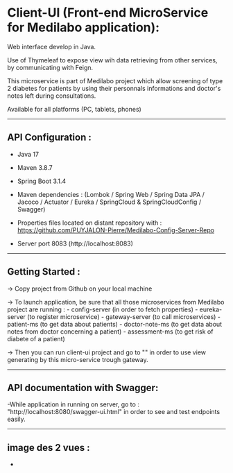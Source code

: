 
# Client-UI (Front-end MicroService for Medilabo application):

Web interface develop in Java.

Use of Thymeleaf to expose view wih data retrieving from other services, by communicating with Feign.

This microservice is part of Medilabo project which allow screening of type 2 diabetes for patients by using their personnals informations and doctor's notes left during consultations.

Available for all platforms (PC, tablets, phones)

-------------------------------------------------------------------------------------------------------------------------------------

## API Configuration :

- Java 17 
- Maven 3.8.7 
- Spring Boot 3.1.4
- Maven dependencies : (Lombok / Spring Web / Spring Data JPA / Jacoco / Actuator / Eureka / SpringCloud & SpringCloudConfig / Swagger)

- Properties files located on distant repository with : https://github.com/PUYJALON-Pierre/Medilabo-Config-Server-Repo

- Server port 8083 (http://localhost:8083)

-------------------------------------------------------------------------------------------------------------------------------------

## Getting Started :

-> Copy project from Github on your local machine

-> To launch application, be sure that all those microservices from Medilabo project are running :
     - config-server (in order to fetch properties)
     - eureka-server (to register microservice)
     - gateway-server (to call microservices)
     - patient-ms (to get data about patients)
     - doctor-note-ms (to get data about notes from doctor concerning a patient)
     - assessment-ms (to get risk of diabete of a patient)

-> Then you can run client-ui project and go to "" in order to use view generating by this micro-service trough gateway.


-------------------------------------------------------------------------------------------------------------------------------------

## API documentation with Swagger:

-While application in running on server, go to : "http://localhost:8080/swagger-ui.html" in order to see and test endpoints easily.

-------------------------------------------------------------------------------------------------------------------------------------

image des 2 vues :
-
-




